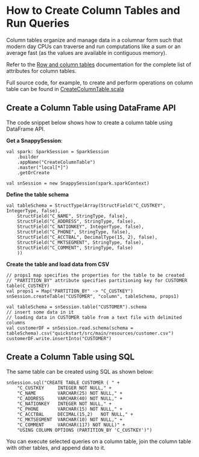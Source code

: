 <a id="howto-column"></a>
# How to Create Column Tables and Run Queries

Column tables organize and manage data in a columnar form such that modern day CPUs can traverse and run computations like a sum or an average fast (as the values are available in contiguous memory).

Refer to the [Row and column tables](../programming_guide/tables_in_snappydata.md) documentation for the complete list of attributes for column tables.

Full source code, for example, to create and perform operations on column table can be found in [CreateColumnTable.scala](https://github.com/SnappyDataInc/snappydata/blob/master/examples/src/main/scala/org/apache/spark/examples/snappydata/CreateColumnTable.scala)

## Create a Column Table using DataFrame API

The code snippet below shows how to create a column table using DataFrame API.

**Get a SnappySession**:

```pre
val spark: SparkSession = SparkSession
    .builder
    .appName("CreateColumnTable")
    .master("local[*]")
    .getOrCreate

val snSession = new SnappySession(spark.sparkContext)
```

**Define the table schema**

```pre
val tableSchema = StructType(Array(StructField("C_CUSTKEY", IntegerType, false),
    StructField("C_NAME", StringType, false),
    StructField("C_ADDRESS", StringType, false),
    StructField("C_NATIONKEY", IntegerType, false),
    StructField("C_PHONE", StringType, false),
    StructField("C_ACCTBAL", DecimalType(15, 2), false),
    StructField("C_MKTSEGMENT", StringType, false),
    StructField("C_COMMENT", StringType, false)
    ))
```

**Create the table and load data from CSV**

```pre
// props1 map specifies the properties for the table to be created
// "PARTITION_BY" attribute specifies partitioning key for CUSTOMER table(C_CUSTKEY)
val props1 = Map("PARTITION_BY" -> "C_CUSTKEY")
snSession.createTable("CUSTOMER", "column", tableSchema, props1)

val tableSchema = snSession.table("CUSTOMER").schema
// insert some data in it
// loading data in CUSTOMER table from a text file with delimited columns
val customerDF = snSession.read.schema(schema = tableSchema).csv("quickstart/src/main/resources/customer.csv")
customerDF.write.insertInto("CUSTOMER")
```

## Create a Column Table using SQL

The same table can be created using SQL as shown below:

```pre
snSession.sql("CREATE TABLE CUSTOMER ( " +
    "C_CUSTKEY     INTEGER NOT NULL," +
    "C_NAME        VARCHAR(25) NOT NULL," +
    "C_ADDRESS     VARCHAR(40) NOT NULL," +
    "C_NATIONKEY   INTEGER NOT NULL," +
    "C_PHONE       VARCHAR(15) NOT NULL," +
    "C_ACCTBAL     DECIMAL(15,2)   NOT NULL," +
    "C_MKTSEGMENT  VARCHAR(10) NOT NULL," +
    "C_COMMENT     VARCHAR(117) NOT NULL)" +
    "USING COLUMN OPTIONS (PARTITION_BY 'C_CUSTKEY')")
```

You can execute selected queries on a column table, join the column table with other tables, and append data to it.
